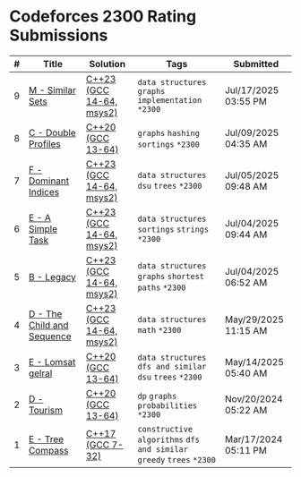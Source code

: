 # Codeforces 2300 Rating Submissions

| # | Title | Solution | Tags | Submitted |
|:-:|-------|----------|------|-----------|
| 9 | [M - Similar Sets](https://codeforces.com/contest/1468/problem/M) | [C++23 (GCC 14-64, msys2)](https://codeforces.com/contest/1468/submission/329315773) | `data structures` `graphs` `implementation` `*2300` | Jul/17/2025 03:55 PM |
| 8 | [C - Double Profiles](https://codeforces.com/contest/154/problem/C) | [C++20 (GCC 13-64)](https://codeforces.com/contest/154/submission/328155098) | `graphs` `hashing` `sortings` `*2300` | Jul/09/2025 04:35 AM |
| 7 | [F - Dominant Indices](https://codeforces.com/contest/1009/problem/F) | [C++23 (GCC 14-64, msys2)](https://codeforces.com/contest/1009/submission/327461537) | `data structures` `dsu` `trees` `*2300` | Jul/05/2025 09:48 AM |
| 6 | [E - A Simple Task](https://codeforces.com/contest/558/problem/E) | [C++23 (GCC 14-64, msys2)](https://codeforces.com/contest/558/submission/327316737) | `data structures` `sortings` `strings` `*2300` | Jul/04/2025 09:44 AM |
| 5 | [B - Legacy](https://codeforces.com/contest/786/problem/B) | [C++23 (GCC 14-64, msys2)](https://codeforces.com/contest/786/submission/327306998) | `data structures` `graphs` `shortest paths` `*2300` | Jul/04/2025 06:52 AM |
| 4 | [D - The Child and Sequence](https://codeforces.com/contest/438/problem/D) | [C++23 (GCC 14-64, msys2)](https://codeforces.com/contest/438/submission/321865306) | `data structures` `math` `*2300` | May/29/2025 11:15 AM |
| 3 | [E - Lomsat gelral](https://codeforces.com/contest/600/problem/E) | [C++20 (GCC 13-64)](https://codeforces.com/contest/600/submission/319575554) | `data structures` `dfs and similar` `dsu` `trees` `*2300` | May/14/2025 05:40 AM |
| 2 | [D - Tourism](https://codeforces.com/contest/1310/problem/D) | [C++20 (GCC 13-64)](https://codeforces.com/contest/1310/submission/292399953) | `dp` `graphs` `probabilities` `*2300` | Nov/20/2024 05:22 AM |
| 1 | [E - Tree Compass](https://codeforces.com/contest/1944/problem/E) | [C++17 (GCC 7-32)](https://codeforces.com/contest/1944/submission/251919856) | `constructive algorithms` `dfs and similar` `greedy` `trees` `*2300` | Mar/17/2024 05:11 PM |